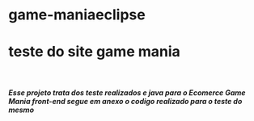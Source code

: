 # game-maniaeclipse
<h1>teste do site game mania</h1> 
</br>
<h5>Esse projeto trata dos teste realizados e java para o <b>Ecomerce Game Mania</b> front-end segue em anexo o codigo realizado para o teste do mesmo </h5>
